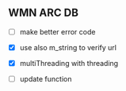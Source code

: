 ## WMN ARC DB

- [ ] make better error code
- [x] use also m_string to verify url
- [x] multiThreading with threading
- [ ] update function

